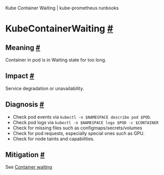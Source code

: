 

Kube Container Waiting \| kube\-prometheus runbooks

KubeContainerWaiting
 [\#](#kubecontainerwaiting)
=================================================

Meaning
 [\#](#meaning)
-----------------------

Container in pod is in Waiting state for too long.

Impact
 [\#](#impact)
---------------------

Service degradation or unavailability.

Diagnosis
 [\#](#diagnosis)
---------------------------

* Check pod events via `kubectl -n $NAMESPACE describe pod $POD`.
* Check pod logs via `kubectl -n $NAMESPACE logs $POD -c $CONTAINER`
* Check for missing files such as configmaps/secrets/volumes
* Check for pod requests, especially special ones such as GPU.
* Check for node taints and capabilities.

Mitigation
 [\#](#mitigation)
-----------------------------

See [Container waiting](https://kubernetes.io/docs/tasks/debug-application-cluster/debug-application/#my-pod-stays-waiting)
